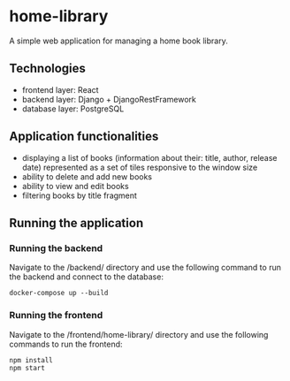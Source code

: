 # home-library
A simple web application for managing a home book library.

## Technologies
- frontend layer: React
- backend layer: Django + DjangoRestFramework
- database layer: PostgreSQL

## Application functionalities
- displaying a list of books (information about their: title, author, release date) represented as a set of tiles responsive to the window size
- ability to delete and add new books
- ability to view and edit books
- filtering books by title fragment

## Running the application

### Running the backend

Navigate to the /backend/ directory and use the following command to run the backend and connect to the database:

```
docker-compose up --build
```

### Running the frontend

Navigate to the /frontend/home-library/ directory and use the following commands to run the frontend:

```
npm install
npm start
```


